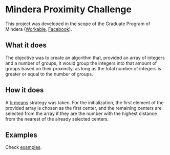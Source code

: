 # Mindera Proximity Challenge

This project was developed in the scope of the Graduate Program of Mindera ([Workable](https://minderacraft.workable.com/j/85F6E6EF6F), [Facebook](https://www.facebook.com/minderasoftwarecraft/photos/a.327605690777422.1073741833.307653909439267/619592201578768/?type=3)).

## What it does

The objective was to create an algorithm that, provided an array of integers and a number of groups, it would group the integers into that amount of groups based on their proximity, as long as the total number of integers is greater or equal to the number of groups.

## How it does

A [k-means](https://en.wikipedia.org/wiki/K-means_clustering) strategy was taken. For the initialization, the first element of the provided array is chosen as the first center, and the remaining centers are selected from the array if they are the number with the highest distance from the nearest of the already selected centers.

## Examples

Check [examples](EXAMPLES.md).

